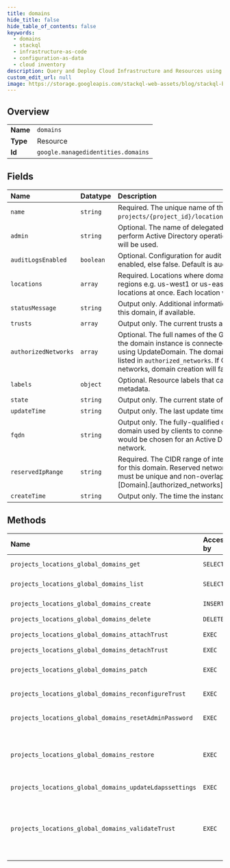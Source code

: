 ```yaml
---
title: domains
hide_title: false
hide_table_of_contents: false
keywords:
  - domains
  - stackql
  - infrastructure-as-code
  - configuration-as-data
  - cloud inventory
description: Query and Deploy Cloud Infrastructure and Resources using SQL
custom_edit_url: null
image: https://storage.googleapis.com/stackql-web-assets/blog/stackql-blog-post-featured-image.png
---
```

  
    

## Overview
<table><tbody>
<tr><td><b>Name</b></td><td><code>domains</code></td></tr>
<tr><td><b>Type</b></td><td>Resource</td></tr>
<tr><td><b>Id</b></td><td><code>google.managedidentities.domains</code></td></tr>
</tbody></table>

## Fields
| Name | Datatype | Description |
|:-----|:---------|:------------|
| `name` | `string` | Required. The unique name of the domain using the form: `projects/{project_id}/locations/global/domains/{domain_name}`. |
| `admin` | `string` | Optional. The name of delegated administrator account used to perform Active Directory operations. If not specified, `setupadmin` will be used. |
| `auditLogsEnabled` | `boolean` | Optional. Configuration for audit logs. True if audit logs are enabled, else false. Default is audit logs disabled. |
| `locations` | `array` | Required. Locations where domain needs to be provisioned. regions e.g. us-west1 or us-east4 Service supports up to 4 locations at once. Each location will use a /26 block. |
| `statusMessage` | `string` | Output only. Additional information about the current status of this domain, if available. |
| `trusts` | `array` | Output only. The current trusts associated with the domain. |
| `authorizedNetworks` | `array` | Optional. The full names of the Google Compute Engine [networks](https://cloud.google.com/compute/docs/networks-and-firewalls#networks) the domain instance is connected to. Networks can be added using UpdateDomain. The domain is only available on networks listed in `authorized_networks`. If CIDR subnets overlap between networks, domain creation will fail. |
| `labels` | `object` | Optional. Resource labels that can contain user-provided metadata. |
| `state` | `string` | Output only. The current state of this domain. |
| `updateTime` | `string` | Output only. The last update time. |
| `fqdn` | `string` | Output only. The fully-qualified domain name of the exposed domain used by clients to connect to the service. Similar to what would be chosen for an Active Directory set up on an internal network. |
| `reservedIpRange` | `string` | Required. The CIDR range of internal addresses that are reserved for this domain. Reserved networks must be /24 or larger. Ranges must be unique and non-overlapping with existing subnets in [Domain].[authorized_networks]. |
| `createTime` | `string` | Output only. The time the instance was created. |
## Methods
| Name | Accessible by | Required Params | Description |
|:-----|:--------------|:----------------|:------------|
| `projects_locations_global_domains_get` | `SELECT` | `name` | Gets information about a domain. |
| `projects_locations_global_domains_list` | `SELECT` | `parent` | Lists domains in a project. |
| `projects_locations_global_domains_create` | `INSERT` | `parent` | Creates a Microsoft AD domain. |
| `projects_locations_global_domains_delete` | `DELETE` | `name` | Deletes a domain. |
| `projects_locations_global_domains_attachTrust` | `EXEC` | `name` | Adds an AD trust to a domain. |
| `projects_locations_global_domains_detachTrust` | `EXEC` | `name` | Removes an AD trust. |
| `projects_locations_global_domains_patch` | `EXEC` | `name` | Updates the metadata and configuration of a domain. |
| `projects_locations_global_domains_reconfigureTrust` | `EXEC` | `name` | Updates the DNS conditional forwarder. |
| `projects_locations_global_domains_resetAdminPassword` | `EXEC` | `name` | Resets a domain's administrator password. |
| `projects_locations_global_domains_restore` | `EXEC` | `name` | RestoreDomain restores domain backup mentioned in the RestoreDomainRequest |
| `projects_locations_global_domains_updateLdapssettings` | `EXEC` | `name` | Patches a single ldaps settings. |
| `projects_locations_global_domains_validateTrust` | `EXEC` | `name` | Validates a trust state, that the target domain is reachable, and that the target domain is able to accept incoming trust requests. |
